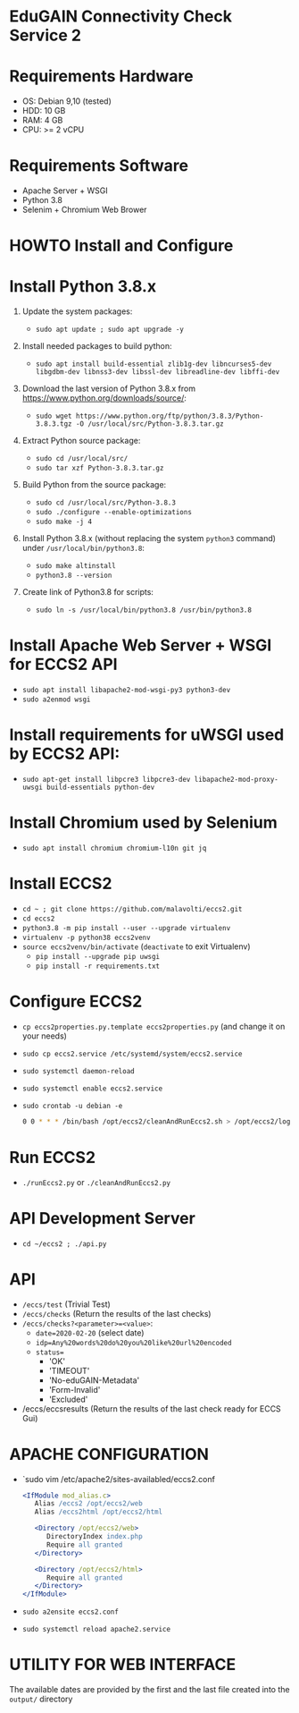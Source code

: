 # EduGAIN Connectivity Check Service 2

# Requirements Hardware

* OS: Debian 9,10 (tested)
* HDD: 10 GB
* RAM: 4 GB
* CPU: >= 2 vCPU

# Requirements Software

* Apache Server + WSGI
* Python 3.8
* Selenim + Chromium Web Brower

# HOWTO Install and Configure

# Install Python 3.8.x

1. Update the system packages:
   * `sudo apt update ; sudo apt upgrade -y`

2. Install needed packages to build python:
   * `sudo apt install build-essential zlib1g-dev libncurses5-dev libgdbm-dev libnss3-dev libssl-dev libreadline-dev libffi-dev`

3. Download the last version of Python 3.8.x from https://www.python.org/downloads/source/:
   * `sudo wget https://www.python.org/ftp/python/3.8.3/Python-3.8.3.tgz -O /usr/local/src/Python-3.8.3.tar.gz`

4. Extract Python source package:
   * `sudo cd /usr/local/src/`
   * `sudo tar xzf Python-3.8.3.tar.gz`

5. Build Python from the source package:
   * `sudo cd /usr/local/src/Python-3.8.3`
   * `sudo ./configure --enable-optimizations`
   * `sudo make -j 4`

6. Install Python 3.8.x (without replacing the system `python3` command) under `/usr/local/bin/python3.8`:
   * `sudo make altinstall`
   * `python3.8 --version`

7. Create link of Python3.8 for scripts:
   * `sudo ln -s /usr/local/bin/python3.8 /usr/bin/python3.8`

# Install Apache Web Server + WSGI for ECCS2 API

* `sudo apt install libapache2-mod-wsgi-py3 python3-dev`
* `sudo a2enmod wsgi`

# Install requirements for uWSGI used by ECCS2 API:
* `sudo apt-get install libpcre3 libpcre3-dev libapache2-mod-proxy-uwsgi build-essentials python-dev`

# Install Chromium used by Selenium

* `sudo apt install chromium chromium-l10n git jq`

# Install ECCS2

* `cd ~ ; git clone https://github.com/malavolti/eccs2.git`
* `cd eccs2`
* `python3.8 -m pip install --user --upgrade virtualenv`
* `virtualenv -p python38 eccs2venv`
* `source eccs2venv/bin/activate`   (`deactivate` to exit Virtualenv)
  * `pip install --upgrade pip uwsgi`
  * `pip install -r requirements.txt`

# Configure ECCS2

* `cp eccs2properties.py.template eccs2properties.py` (and change it on your needs)
* `sudo cp eccs2.service /etc/systemd/system/eccs2.service`
* `sudo systemctl daemon-reload`
* `sudo systemctl enable eccs2.service`
* `sudo crontab -u debian -e`

  ```bash
  0 0 * * * /bin/bash /opt/eccs2/cleanAndRunEccs2.sh > /opt/eccs2/logs/eccs2cron.log 2>&1  
  ```

# Run ECCS2
  * `./runEccs2.py` or `./cleanAndRunEccs2.py`

# API Development Server

* `cd ~/eccs2 ; ./api.py`

# API

* `/eccs/test` (Trivial Test)
* `/eccs/checks` (Return the results of the last checks)
* `/eccs/checks?<parameter>=<value>`:
  * `date=2020-02-20` (select date)
  * `idp=Any%20words%20do%20you%20like%20url%20encoded`
  * `status=`
    * 'OK'
    * 'TIMEOUT'
    * 'No-eduGAIN-Metadata'
    * 'Form-Invalid'
    * 'Excluded'
* /eccs/eccsresults (Return the results of the last check ready for ECCS Gui)

# APACHE CONFIGURATION

* `sudo vim /etc/apache2/sites-availabled/eccs2.conf

  ```apache
  <IfModule mod_alias.c>
     Alias /eccs2 /opt/eccs2/web
     Alias /eccs2html /opt/eccs2/html

     <Directory /opt/eccs2/web>
        DirectoryIndex index.php
        Require all granted
     </Directory>

     <Directory /opt/eccs2/html>
        Require all granted
     </Directory>
  </IfModule>
  ```

* `sudo a2ensite eccs2.conf`
* `sudo systemctl reload apache2.service`

# UTILITY FOR WEB INTERFACE

The available dates are provided by the first and the last file created into the `output/` directory
